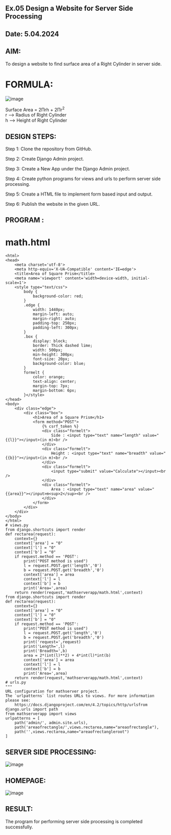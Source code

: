 ## Ex.05 Design a Website for Server Side Processing
## Date: 5.04.2024

## AIM:
To design a website to find surface area of a Right Cylinder in server side.

# FORMULA:

![image](https://github.com/niranjanadevi-s/MathServer/assets/141748873/7d5cb0fc-1280-4c34-9645-2251d2a94f0f)

Surface Area = 2Πrh + 2Πr<sup>2</sup>
<br>r --> Radius of Right Cylinder
<br>h --> Height of Right Cylinder

## DESIGN STEPS:

Step 1:  Clone the repository from GitHub.

Step 2:  Create Django Admin project.

Step 3:  Create a New App under the Django Admin project.

Step 4:  Create python programs for views and urls to perform server side processing.

Step 5:  Create a HTML file to implement form based input and output.

Step 6:  Publish the website in the given URL.

## PROGRAM :
# math.html
~~~
<html>
<head>
    <meta charset='utf-8'>
    <meta http-equiv='X-UA-Compatible' content='IE=edge'>
    <title>Area of Square Prism</title>
    <meta name='viewport' content='width=device-width, initial-scale=1'>
    <style type="text/css">
        body {
            background-color: red;
        }
        .edge {
            width: 1440px;
            margin-left: auto;
            margin-right: auto;
            padding-top: 250px;
            padding-left: 300px;
        }
        .box {
            display: block;
            border: Thick dashed lime;
            width: 500px;
            min-height: 300px;
            font-size: 20px;
            background-color: blue;
        }
        formelt {
            color: orange;
            text-align: center;
            margin-top: 7px;
            margin-bottom: 6px;
        }</style>
</head>
<body>
    <div class="edge">
        <div class="box">
            <h1>Area of a Square Prism</h1>
            <form method="POST">
                {% csrf_token %}
                <div class="formelt">
                    Side : <input type="text" name="length" value="{{l}}"></input>(in m)<br />
                </div>
                <div class="formelt">
                    Height : <input type="text" name="breadth" value="{{b}}"></input>(in m)<br />
                </div>
                <div class="formelt">
                    <input type="submit" value="Calculate"></input><br />
                </div>
                <div class="formelt">
                    Area : <input type="text" name="area" value="{{area}}"></input>m<sup>2</sup><br />
                </div>
            </form>
        </div>
    </div>
</body>
</html>
# views.py
from django.shortcuts import render
def rectarea(request):
    context={}
    context['area'] = "0"
    context['l'] = "0"
    context['b'] = "0"
    if request.method == 'POST':
        print("POST method is used")
        l = request.POST.get('length','0')
        b = request.POST.get('breadth','0')
        context['area'] = area
        context['l'] = l
        context['b'] = b
        print('Area=',area)
    return render(request,'mathserverapp/math.html',context)
from django.shortcuts import render
def rectarea(request):
    context={}
    context['area'] = "0"
    context['l'] = "0"
    context['b'] = "0"
    if request.method == 'POST':
        print("POST method is used")
        l = request.POST.get('length','0')
        b = request.POST.get('breadth','0')
        print('request=',request)
        print('Length=',l)
        print('Breadth=',b)
        area = 2*(int(l)**2) + 4*int(l)*int(b)
        context['area'] = area
        context['l'] = l
        context['b'] = b
        print('Area=',area)
    return render(request,'mathserverapp/math.html',context)
# urls.py
"""
URL configuration for mathserver project.
The `urlpatterns` list routes URLs to views. For more information please see:
    https://docs.djangoproject.com/en/4.2/topics/http/urlsfrom django.urls import path
from mathserverapp import views
urlpatterns = [
    path('admin/', admin.site.urls),
    path('areaofrectangle/',views.rectarea,name="areaofrectangle"),
    path('',views.rectarea,name="areaofrectangleroot")
]
~~~
## SERVER SIDE PROCESSING:
![image](https://github.com/niranjanadevi-s/MathServer/assets/141748873/b2bff026-b5d6-4f27-95d2-725e9f00388c)
## HOMEPAGE:
![image](https://github.com/niranjanadevi-s/MathServer/assets/141748873/fa8705b1-6c2c-498b-bcaa-a131fbc09fd5)
## RESULT:
The program for performing server side processing is completed successfully.

